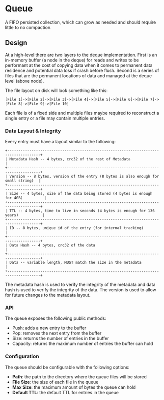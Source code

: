 # Queue
A FIFO persisted collection, which can grow as needed and should require little to no compaction.

## Design
At a high-level there are two layers to the deque implementation. First is an in-memory buffer (a node in the deque) for reads and writes to be performant at the cost of copying data when it comes to permanent data residence and potential data loss if crash before flush. Second is a series of files that are the permanent locations of data and managed at the deque level (above node).

The file layout on disk will look something like this:
```
[File 1]->[File 2]->[File 3]->[File 4]->[File 5]->[File 6]->[File 7]->[File 8]->[File 9]->[File 10]
```

Each file is of a fixed side and multiple files maybe required to reconstruct a single entry or a file may contain multiple entries.

### Data Layout & Integrity
Every entry must have a layout similar to the following:
```
+-------------------------------------------------------------------------------------+
| Metadata Hash -- 4 bytes, crc32 of the rest of Metadata                             |
+-------------------------------------------------------------------------------------+
| Version -- 8 bytes, version of the entry (8 bytes is also enough for small string)  |
+-------------------------------------------------------------------------------------+
| Size -- 4 bytes, size of the data being stored (4 bytes is enough for 4GB)          |
+-------------------------------------------------------------------------------------+
| TTL -- 4 bytes, time to live in seconds (4 bytes is enough for 136 years)           |
+-------------------------------------------------------------------------------------+
| ID -- 8 bytes, unique id of the entry (for internal tracking)                       |
+-------------------------------------------------------------------------------------+
| Data Hash -- 4 bytes, crc32 of the data                                             |
+-------------------------------------------------------------------------------------+
| Data -- variable length, MUST match the size in the metadata                        |
+-------------------------------------------------------------------------------------+
```

The metadata hash is used to verify the integrity of the metadata and data hash is used to verify the integrity of the data. The version is used to allow for future changes to the metadata layout.

### API
The queue exposes the following public methods:
- Push: adds a new entry to the buffer
- Pop: removes the next entry from the buffer
- Size: returns the number of entries in the buffer
- Capacity: returns the maximum number of entries the buffer can hold

### Configuration
The queue should be configurable with the following options:
- **Path**: the path to the directory where the queue files will be stored
- **File Size**: the size of each file in the queue
- **Max Size**: the maximum amount of bytes the queue can hold
- **Default TTL**: the default TTL for entries in the queue
